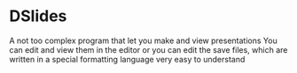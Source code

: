 # DSlides

A not too complex program that let you make and view presentations
You can edit and view them in the editor or you can edit the save files, which are written in a special formatting language very easy to understand
